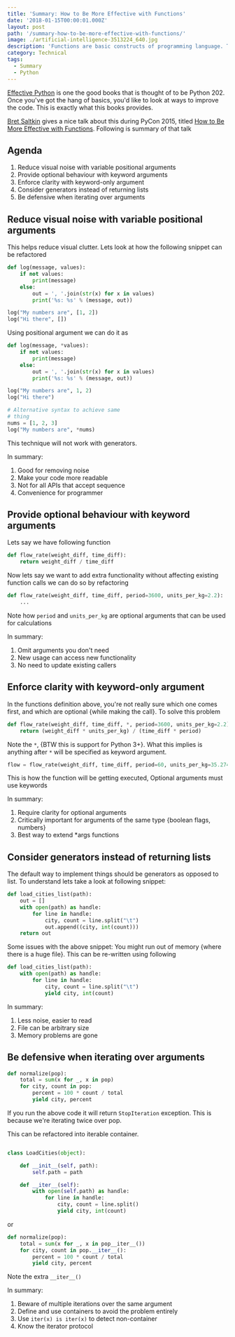 ```yaml
---
title: 'Summary: How to Be More Effective with Functions'
date: '2018-01-15T00:00:01.000Z'
layout: post
path: '/summary-how-to-be-more-effective-with-functions/'
image: ./artificial-intelligence-3513224_640.jpg
description: 'Functions are basic constructs of programming language. This blog post we will show how to use them more effectively'
category: Technical
tags:
  - Summary
  - Python
---
```


[Effective Python](https://www.safaribooksonline.com/library/view/effective-python-59/9780134034416/) is one the good books that is thought of to be Python 202. Once you've got the hang of basics, you'd like to look at ways to improve the code. This is exactly what this books provides.

[Bret Saltkin](https://twitter.com/haxor?lang=en) gives a nice talk about this during PyCon 2015, titled [How to Be More Effective with Functions](https://www.youtube.com/watch?v=WjJUPxKB164). Following is summary of that talk

## Agenda

1. Reduce visual noise with variable positional arguments
1. Provide optional behaviour with keyword arguments
1. Enforce clarity with keyword-only argument
1. Consider generators instead of returning lists
1. Be defensive when iterating over arguments

<!--more-->

## Reduce visual noise with variable positional arguments

This helps reduce visual clutter. Lets look at how the following snippet can be refactored

```python
def log(message, values):
    if not values:
        print(message)
    else:
        out = ', '.join(str(x) for x in values)
        print('%s: %s' % (message, out))

log("My numbers are", [1, 2])
log("Hi there", [])
```

Using positional argument we can do it as

```python
def log(message, *values):
    if not values:
        print(message)
    else:
        out = ', '.join(str(x) for x in values)
        print('%s: %s' % (message, out))

log("My numbers are", 1, 2)
log("Hi there")

# Alternative syntax to achieve same
# thing
nums = [1, 2, 3]
log("My numbers are", *nums)
```

This technique will not work with generators.

In summary:

1. Good for removing noise
1. Make your code more readable
1. Not for all APIs that accept sequence
1. Convenience for programmer

## Provide optional behaviour with keyword arguments

Lets say we have following function

```python
def flow_rate(weight_diff, time_diff):
    return weight_diff / time_diff
```

Now lets say we want to add extra functionality without affecting existing function calls we can do so by refactoring

```python
def flow_rate(weight_diff, time_diff, period=3600, units_per_kg=2.2):
    ...
```

Note how `period` and `units_per_kg` are optional arguments that can be used for calculations

In summary:

1. Omit arguments you don't need
1. New usage can access new functionality
1. No need to update existing callers

## Enforce clarity with keyword-only argument

In the functions definition above, you're not really sure which one comes first, and which are optional {while making the call}. To solve this problem

```python
def flow_rate(weight_diff, time_diff, *, period=3600, units_per_kg=2.2):
    return (weight_diff * units_per_kg) / (time_diff * period)
```

Note the `*`, {BTW this is support for Python 3+}. What this implies is anything after `*` will be specified as keyword argument.

```python
flow = flow_rate(weight_diff, time_diff, period=60, units_per_kg=35.274)
```

This is how the function will be getting executed, Optional arguments must use keywords

In summary:

1. Require clarity for optional arguments
1. Critically important for arguments of the same type {boolean flags, numbers}
1. Best way to extend \*args functions

## Consider generators instead of returning lists

The default way to implement things should be generators as opposed to list. To understand lets take a look at following snippet:

```python
def load_cities_list(path):
    out = []
    with open(path) as handle:
        for line in handle:
            city, count = line.split("\t")
            out.append((city, int(count)))
    return out
```

Some issues with the above snippet: You might run out of memory {where there is a huge file}. This can be re-written using following

```python
def load_cities_list(path):
    with open(path) as handle:
        for line in handle:
            city, count = line.split("\t")
            yield city, int(count)
```

In summary:

1. Less noise, easier to read
1. File can be arbitrary size
1. Memory problems are gone

## Be defensive when iterating over arguments

```python
def normalize(pop):
    total = sum(x for _, x in pop)
    for city, count in pop:
        percent = 100 * count / total
        yield city, percent
```

If you run the above code it will return `StopIteration` exception. This is because we're iterating twice over pop.

This can be refactored into iterable container.

```python

class LoadCities(object):

    def __init__(self, path):
        self.path = path

    def __iter__(self):
        with open(self.path) as handle:
            for line in handle:
                city, count = line.split()
                yield city, int(count)
```

or

```python
def normalize(pop):
    total = sum(x for _, x in pop__iter__())
    for city, count in pop.__iter__():
        percent = 100 * count / total
        yield city, percent
```

Note the extra `__iter__()`

In summary:

1. Beware of multiple iterations over the same argument
1. Define and use containers to avoid the problem entirely
1. Use `iter(x) is iter(x)` to detect non-container
1. Know the iterator protocol
